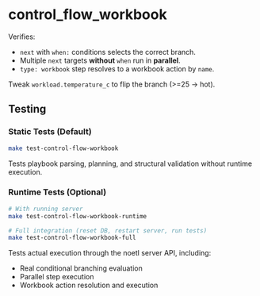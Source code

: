 # control_flow_workbook

Verifies:
- `next` with `when:` conditions selects the correct branch.
- Multiple `next` targets **without** `when` run in **parallel**.
- `type: workbook` step resolves to a workbook action by `name`.

Tweak `workload.temperature_c` to flip the branch (>=25 → hot).

## Testing

### Static Tests (Default)
```bash
make test-control-flow-workbook
```
Tests playbook parsing, planning, and structural validation without runtime execution.

### Runtime Tests (Optional)
```bash
# With running server
make test-control-flow-workbook-runtime

# Full integration (reset DB, restart server, run tests)
make test-control-flow-workbook-full
```
Tests actual execution through the noetl server API, including:
- Real conditional branching evaluation
- Parallel step execution
- Workbook action resolution and execution